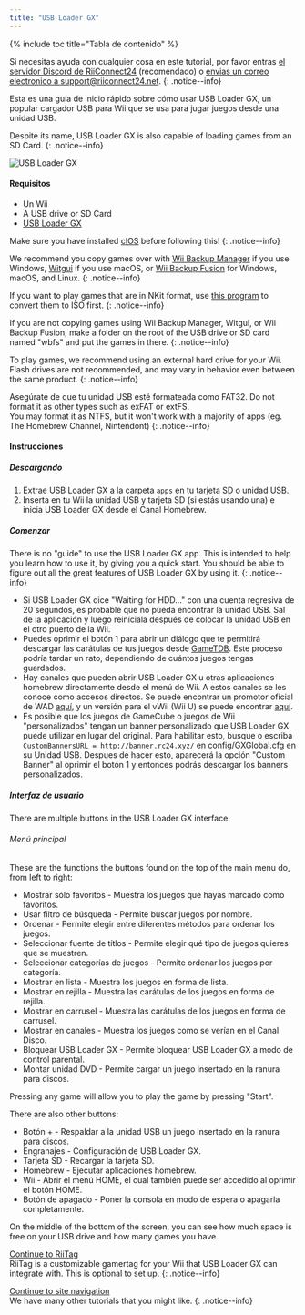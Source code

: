 ```yaml
---
title: "USB Loader GX"
---
```


{% include toc title="Tabla de contenido" %}

Si necesitas ayuda con cualquier cosa en este tutorial, por favor entras [el servidor Discord de RiiConnect24](https://discord.gg/rc24) (recomendado) o [envias un correo electronico a support@riiconnect24.net](mailto:support@riiconnect24.net).
{: .notice--info}

Esta es una guía de inicio rápido sobre cómo usar USB Loader GX, un popular cargador USB para Wii que se usa para jugar juegos desde una unidad USB.

Despite its name, USB Loader GX is also capable of loading games from an SD Card.
{: .notice--info}

![USB Loader GX](/images/usbloadergx.png)

#### Requisitos

* Un Wii
* A USB drive or SD Card
* [USB Loader GX](https://oscwii.org/library/app/usbloader_gx)

Make sure you have installed [cIOS](/cios) before following this!
{: .notice--info}

We recommend you copy games over with [Wii Backup Manager](/wiibackupmanager) if you use Windows, [Witgui](https://desairem.com/wordpress/category/witgui-download/) if you use macOS, or [Wii Backup Fusion](https://github.com/larsenv/Wii-Backup-Fusion) for Windows, macOS, and Linux.
{: .notice--info}

If you want to play games that are in NKit format, use [this program](https://gbatemp.net/download/nkit.36157/) to convert them to ISO first.
{: .notice--info}

If you are not copying games using Wii Backup Manager, Witgui, or Wii Backup Fusion, make a folder on the root of the USB drive or SD card named "wbfs" and put the games in there.
{: .notice--info}

To play games, we recommend using an external hard drive for your Wii. Flash drives are not recommended, and may vary in behavior even between the same product.
{: .notice--info}

Asegúrate de que tu unidad USB esté formateada como FAT32. Do not format it as other types such as exFAT or extFS. <br> You may format it as NTFS, but it won't work with a majority of apps (eg. The Homebrew Channel, Nintendont)
{: .notice--info}

#### Instrucciones

##### Descargando

1. Extrae USB Loader GX a la carpeta `apps` en tu tarjeta SD o unidad USB.
2. Inserta en tu Wii la unidad USB y tarjeta SD (si estás usando una) e inicia  USB Loader GX desde el Canal Homebrew.

##### Comenzar

There is no "guide" to use the USB Loader GX app. This is intended to help you learn how to use it, by giving you a quick start. You should be able to figure out all the great features of USB Loader GX by using it.
{: .notice--info}

* Si USB Loader GX dice "Waiting for HDD..." con una cuenta regresiva de 20 segundos, es probable que no pueda encontrar la unidad USB. Sal de la aplicación y luego reiníciala después de colocar la unidad USB en el otro puerto de la Wii.
* Puedes oprimir el botón 1 para abrir un diálogo que te permitirá descargar las carátulas de tus juegos desde [GameTDB](https://gametdb.com/). Este proceso podría tardar un rato, dependiendo de cuántos juegos tengas guardados.
* Hay canales que pueden abrir USB Loader GX u otras aplicaciones homebrew directamente desde el menú de Wii. A estos canales se les conoce como accesos directos. Se puede encontrar un promotor oficial de WAD [aquí](https://sourceforge.net/projects/usbloadergx/files/Releases/Forwarders/USB%20Loader%20GX-UNEO_Forwarder_5_1_AHBPROT.wad), y un versión para el vWii (Wii U) se puede encontrar [aquí](https://sourceforge.net/projects/usbloadergx/files/Releases/Forwarders/USB%20Loader%20GX-UNEO_Forwarder_5_1_AHBPROT_vWii%20%28Fix%29.wad).
* Es posible que los juegos de GameCube o juegos de Wii "personalizados" tengan un banner personalizado que USB Loader GX puede utilizar en lugar del original. Para habilitar esto, busque o escriba `CustomBannersURL = http://banner.rc24.xyz/` en config/GXGlobal.cfg en su Unidad USB. Despues de hacer esto, aparecerá la opción "Custom Banner" al oprimir el botón 1 y entonces podrás descargar los banners personalizados.

##### Interfaz de usuario

There are multiple buttons in the USB Loader GX interface.

###### Menú principal

These are the functions the buttons found on the top of the main menu do, from left to right:

* Mostrar sólo favoritos - Muestra los juegos que hayas marcado como favoritos.
* Usar filtro de búsqueda - Permite buscar juegos por nombre.
* Ordenar - Permite elegir entre diferentes métodos para ordenar los juegos.
* Seleccionar fuente de títlos - Permite elegir qué tipo de juegos quieres que se muestren.
* Seleccionar categorías de juegos - Permite ordenar los juegos por categoría.
* Mostrar en lista - Muestra los juegos en forma de lista.
* Mostrar en rejilla - Muestra las carátulas de los juegos en forma de rejilla.
* Mostrar en carrusel - Muestra las carátulas de los juegos en forma de carrusel.
* Mostrar en canales - Muestra los juegos como se verían en el Canal Disco.
* Bloquear USB Loader GX - Permite bloquear USB Loader GX a modo de control parental.
* Montar unidad DVD - Permite cargar un juego insertado en la ranura para discos.

Pressing any game will allow you to play the game by pressing "Start".

There are also other buttons:

* Botón + - Respaldar a la unidad USB un juego insertado en la ranura para discos.
* Engranajes - Configuración de USB Loader GX.
* Tarjeta SD - Recargar la tarjeta SD.
* Homebrew - Ejecutar aplicaciones homebrew.
* Wii - Abrir el menú HOME, el cual también puede ser accedido al oprimir el botón HOME.
* Botón de apagado - Poner la consola en modo de espera o apagarla completamente.

On the middle of the bottom of the screen, you can see how much space is free on your USB drive and how many games you have.

[Continue to RiiTag](riitag)<br> RiiTag is a customizable gamertag for your Wii that USB Loader GX can integrate with. This is optional to set up.
{: .notice--info}

[Continue to site navigation](site-navigation)<br> We have many other tutorials that you might like.
{: .notice--info}
